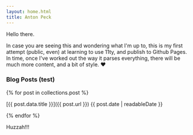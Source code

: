 ```yaml
---
layout: home.html
title: Anton Peck
---
```


Hello there.

In case you are seeing this and wondering what I'm up to, this is my first attempt (public, even) at learning to use 11ty, and publish to Github Pages. In time, once I've worked out the way it parses everything, there will be much more content, and a bit of style. ♥

### Blog Posts (test)

{% for post in collections.post %}

[{{ post.data.title }}]({{ post.url }})
<time class="postlist-date" datetime="{{ post.date | htmlDateString }}">{{ post.date | readableDate }}</time>

{% endfor %}

Huzzah!!!
